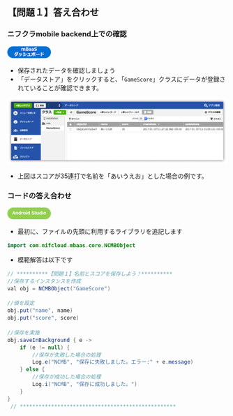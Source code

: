 ## 【問題１】答え合わせ

### ニフクラmobile backend上での確認
![mBaaS](/readme-img/mBaaS.png)

* 保存されたデータを確認しましょう
 * 「データストア」をクリックすると、「`GameScore`」クラスにデータが登録されていることが確認できます。

![ans1-1](/readme-img/ans1-1.png)

* 上図はスコアが35連打で名前を「あいうえお」とした場合の例です。

### コードの答え合わせ

![Android](/readme-img/icon_androidstudio.png)

* 最初に、ファイルの先頭に利用するライブラリを追記します
```java
import com.nifcloud.mbaas.core.NCMBObject
```

* 模範解答は以下です

```java
// **********【問題１】名前とスコアを保存しよう！**********
//保存するインスタンスを作成
val obj = NCMBObject("GameScore")

//値を設定
obj.put("name", name)
obj.put("score", score)

//保存を実施
obj.saveInBackground { e ->
    if (e != null) {
        //保存が失敗した場合の処理
        Log.e("NCMB", "保存に失敗しました。エラー:" + e.message)
    } else {
        //保存が成功した場合の処理
        Log.i("NCMB", "保存に成功しました。")
    }
}
 // **************************************************
```
